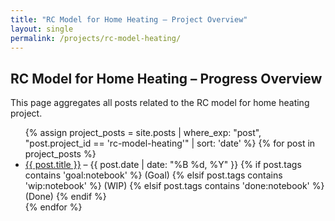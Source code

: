 ```yaml
---
title: "RC Model for Home Heating – Project Overview"
layout: single
permalink: /projects/rc-model-heating/
---
```

<h2>RC Model for Home Heating – Progress Overview</h2>
<p>This page aggregates all posts related to the RC model for home heating project.</p>

<ul>
  {% assign project_posts = site.posts | where_exp: "post", "post.project_id == 'rc-model-heating'" | sort: 'date' %}
  {% for post in project_posts %}
    <li>
      <a href="{{ post.url }}">{{ post.title }}</a> &ndash; {{ post.date | date: "%B %d, %Y" }}
      {% if post.tags contains 'goal:notebook' %}
        (Goal)
      {% elsif post.tags contains 'wip:notebook' %}
        (WIP)
      {% elsif post.tags contains 'done:notebook' %}
        (Done)
      {% endif %}
    </li>
  {% endfor %}
</ul>
